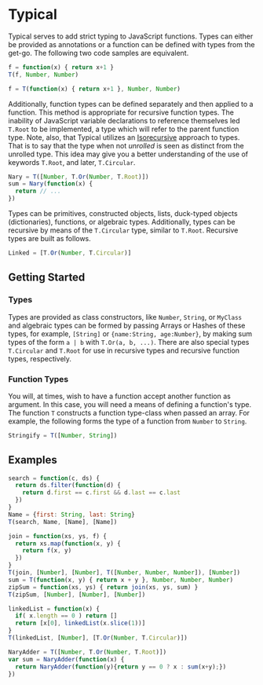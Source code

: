 # Typical
Typical serves to add strict typing to JavaScript functions. Types can
either be provided as annotations or a function can be defined with types
from the get-go. The following two code samples are equivalent.

```javascript
f = function(x) { return x+1 }
T(f, Number, Number)
```
```javascript
f = T(function(x) { return x+1 }, Number, Number)
```

Additionally, function types can be defined separately and then applied 
to a function. This method is appropriate for recursive function types.
The inability of JavaScript variable declarations to reference
themselves led `T.Root` to be implemented, a type which will refer to the 
parent function type. Note, also, that Typical utilizes an 
[Isorecursive](http://en.wikipedia.org/wiki/Recursive_data_type#Isorecursive_types) 
approach to types. That is to say that the type when not *unrolled* is
seen as distinct from the unrolled type. This idea may give you a better 
understanding of the use of keywords `T.Root`, and later, `T.Circular`.

```javascript
Nary = T([Number, T.Or(Number, T.Root)])
sum = Nary(function(x) {
  return // ...
})
```

Types can be primitives, constructed objects, lists, duck-typed objects 
(dictionaries), functions, or algebraic types. Additionally, types can
be recursive by means of the `T.Circular` type, similar to `T.Root`. 
Recursive types are built as follows.

```javascript
Linked = [T.Or(Number, T.Circular)]
```

## Getting Started
### Types
Types are provided as class constructors, like `Number`, `String`, or 
`MyClass` and algebraic types can be formed by passing Arrays or Hashes of
these types, for example, `[String]` or `{name:String, age:Number}`,
by making sum types of the form `a | b` with `T.Or(a, b, ...)`. There 
are also special types `T.Circular` and `T.Root` for use in recursive types 
and recursive function types, respectively.

### Function Types
You will, at times, wish to have a function accept another function as
argument. In this case, you will need a means of defining a function's type.
The function `T` constructs a function type-class when passed an array. For example,
the following forms the type of a function from `Number` to `String`.

```javascript
Stringify = T([Number, String])
```

## Examples
```javascript
search = function(c, ds) { 
  return ds.filter(function(d) { 
    return d.first == c.first && d.last == c.last 
  })
}
Name = {first: String, last: String}
T(search, Name, [Name], [Name])
```

```javascript
join = function(xs, ys, f) {
  return xs.map(function(x, y) {
    return f(x, y)
  })
}
T(join, [Number], [Number], T([Number, Number, Number]), [Number])
sum = T(function(x, y) { return x + y }, Number, Number, Number)
zipSum = function(xs, ys) { return join(xs, ys, sum) }
T(zipSum, [Number], [Number], [Number])
```

```javascript
linkedList = function(x) {
  if( x.length == 0 ) return []
  return [x[0], linkedList(x.slice(1))]
}
T(linkedList, [Number], [T.Or(Number, T.Circular)])
```

```javascript
NaryAdder = T([Number, T.Or(Number, T.Root)])
var sum = NaryAdder(function(x) {
  return NaryAdder(function(y){return y == 0 ? x : sum(x+y);})
})
```
